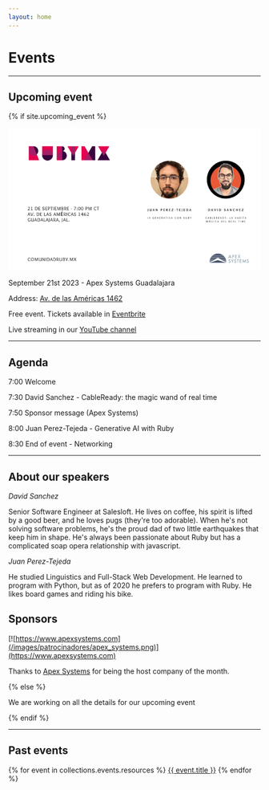 ```yaml
---
layout: home
---
```


# Events

---

## Upcoming event

{% if site.upcoming_event %}

![](/images/eventos/septiembre_2023/segundo_anuncio.png)

September 21st 2023 - Apex Systems Guadalajara

Address: [Av. de las Américas 1462](https://goo.gl/maps/AhgqQJsey6jPPmoi7)

Free event. Tickets available in [Eventbrite](www.eventbrite.com/e/comunidad-ruby-mx-sesion-septiembre-2023-tickets-711672239827)

Live streaming in our [YouTube channel](https://www.youtube.com/@comunidadrubymx)

---

## Agenda

7:00 Welcome

7:30 David Sanchez - CableReady: the magic wand of real time

7:50 Sponsor message (Apex Systems)

8:00 Juan Perez-Tejeda - Generative AI with Ruby

8:30 End of event - Networking

---

## About our speakers

*David Sanchez*

Senior Software Engineer at Salesloft. He lives on coffee, his spirit is lifted by a good beer, and he loves pugs (they're too adorable). When he's not solving software problems, he's the proud dad of two little earthquakes that keep him in shape. He's always been passionate about Ruby but has a complicated soap opera relationship with javascript.

*Juan Perez-Tejeda*

He studied Linguistics and Full-Stack Web Development. He learned to program with Python, but as of 2020 he prefers to program with Ruby. He likes board games and riding his bike.

## Sponsors

[![https://www.apexsystems.com](/images/patrocinadores/apex_systems.png)](https://www.apexsystems.com)

Thanks to [Apex Systems](https://www.apexsystems.com) for being the host company of the month.

{% else %}

We are working on all the details for our upcoming event

{% endif %}

---

## Past events

{% for event in collections.events.resources %}
 <a href="{{ event.relative_url }}">{{ event.title }}</a>
{% endfor %}
